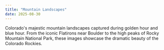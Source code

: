 ```yaml
---
title: "Mountain Landscapes"
date: 2025-08-30
---
```


Colorado's majestic mountain landscapes captured during golden hour and blue hour. From the iconic Flatirons near Boulder to the high peaks of Rocky Mountain National Park, these images showcase the dramatic beauty of the Colorado Rockies.